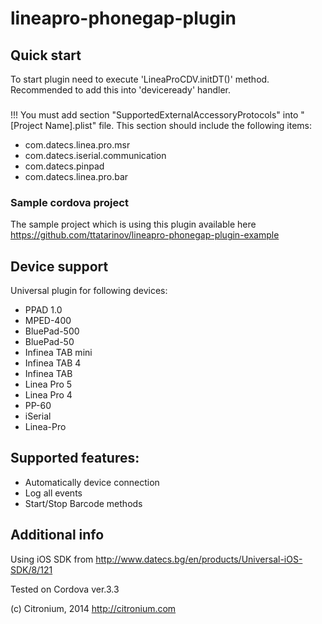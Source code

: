 lineapro-phonegap-plugin
========================

## Quick start
To start plugin need to execute 'LineaProCDV.initDT()' method. 
Recommended to add this into 'deviceready' handler.

###
!!! You must add section "SupportedExternalAccessoryProtocols" into "[Project Name].plist" file. 
This section should include the following items:

* com.datecs.linea.pro.msr
* com.datecs.iserial.communication
* com.datecs.pinpad
* com.datecs.linea.pro.bar

### Sample cordova project
The sample project which is using this plugin available here https://github.com/ttatarinov/lineapro-phonegap-plugin-example

## Device support
Universal plugin for following devices:

* PPAD 1.0
* MPED-400
* BluePad-500
* BluePad-50
* Infinea TAB mini
* Infinea TAB 4
* Infinea TAB
* Linea Pro 5
* Linea Pro 4
* PP-60
* iSerial
* Linea-Pro

## Supported features:

* Automatically device connection
* Log all events
* Start/Stop Barcode methods

## Additional info

Using iOS SDK from http://www.datecs.bg/en/products/Universal-iOS-SDK/8/121

Tested on Cordova ver.3.3

(c) Citronium, 2014
http://citronium.com
